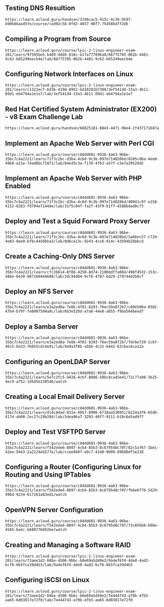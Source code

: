 ## Testing DNS Resultion 
```
https://learn.acloud.guru/handson/1fd9cac5-915c-4c39-9597-b90b86aad5fe/course/cad92c58-0fd2-4657-98f7-79268b4ff2db

```
## Compiling a Program from Source
```
https://learn.acloud.guru/course/lpic-2-linux-engineer-exam-201/learn/97595be5-b4d9-4dd4-816c-b17a777896a8/86775785-062b-4401-9c62-b65249eecb4e/lab/86775785-062b-4401-9c62-b65249eecb4e
```
## Configuring Network Interfaces on Linux
```
https://learn.acloud.guru/course/lpic-2-linux-engineer-exam-201/learn/c1322ecf-6d3b-419d-8952-bd10281b7300/3ef541d4-33a3-4b11-89d1-eb4794a1e1e7/lab/3ef541d4-33a3-4b11-89d1-eb4794a1e1e7
```
## Red Hat Certified System Administrator (EX200) - v8 Exam Challenge Lab
```
https://learn.acloud.guru/handson/68825181-0843-4471-96e4-2f437171687a
```

## Implement an Apache Web Server with Perl CGI
```
https://learn.acloud.guru/course/c84dd601-9936-4a63-96be-35bc7c4a2221/learn/71f3c2bc-d3ba-4c6d-9c3b-097e714020bd/8285cd6a-4ee0-49b8-a21e-74ad8bc71072/lab/04ed5c3a-f170-4fb3-a57f-c3e7a39528d2
```
## Implement an Apache Web Server with PHP Enabled
```
https://learn.acloud.guru/course/c84dd601-9936-4a63-96be-35bc7c4a2221/learn/71f3c2bc-d3ba-4c6d-9c3b-097e714020bd/40041c97-e158-4152-8283-f8704e71448e/lab/31f5c04f-fa2f-43f9-b1f7-4588bdad8cf3
```
## Deploy and Test a Squid Forward Proxy Server
```
https://learn.acloud.guru/course/c84dd601-9936-4a63-96be-35bc7c4a2221/learn/71f3c2bc-d3ba-4c6d-9c3b-097e714020bd/5a66ec57-c729-4e83-8ee9-bfbc4450bba3/lab/0d6ce13c-9243-4cc6-914c-43504b2bbbcd
```
## Create a Caching-Only DNS Server
```
https://learn.acloud.guru/course/c84dd601-9936-4a63-96be-35bc7c4a2221/learn/cfc26b14-8f8b-4250-8d74-2106bdffa084/498f4532-153c-486e-be30-987160444688/lab/3dc94d84-9cf6-4707-bd29-279744d2b8cf
```
## Deploy an NFS Server
```
https://learn.acloud.guru/course/c84dd601-9936-4a63-96be-35bc7c4a2221/learn/e3a2ed8a-7e8b-4f02-8293-76ec59a072b7/c80e508a-8502-47b4-b79f-fe6007594a8c/lab/6b3e52bd-a7a6-44e8-a055-f9ba564beed7

```
## Deploy a Samba Server
```
https://learn.acloud.guru/course/c84dd601-9936-4a63-96be-35bc7c4a2221/learn/e3a2ed8a-7e8b-4f02-8293-76ec59a072b7/fdc6e720-2c6f-46c5-be33-7b655cdc4e91/lab/9a9a3f8b-a5bb-4c32-b442-63cbac6ca12a

```
## Configuring an OpenLDAP Server
```
https://learn.acloud.guru/course/c84dd601-9936-4a63-96be-35bc7c4a2221/learn/5e7c2fc5-9426-4cbf-8086-50bc8ca45e41/72c77a90-3b25-4ec9-a752-1d5d5e238546/watch
```
## Creating a Local Email Delivery Server
```
https://learn.acloud.guru/course/c84dd601-9936-4a63-96be-35bc7c4a2221/learn/d14c84ad-831e-4057-9906-6f18aa530951/b224a3f6-65d6-417d-ab00-2ec27c29b284/lab/5dea96a7-3293-40f7-9111-b10c6e5ad9f7

```
## Deploy and Test VSFTPD Server
```
https://learn.acloud.guru/course/c84dd601-9936-4a63-96be-35bc7c4a2221/learn/f542ede6-8097-4cb4-85b3-8c679548c70f/02c5a767-1be1-42ee-9443-2a2124eb577e/lab/ccee9407-a9c7-4140-9099-89680df3e218
```
## Configuring a Router (Configuring Linux for Routing and Using IPTables
```
https://learn.acloud.guru/course/c84dd601-9936-4a63-96be-35bc7c4a2221/learn/f542ede6-8097-4cb4-85b3-8c679548c70f/fb6e6f76-5d29-49bd-9234-617161a83ed1/watch
```
## OpenVPN Server Configuration
```
https://learn.acloud.guru/course/c84dd601-9936-4a63-96be-35bc7c4a2221/learn/f542ede6-8097-4cb4-85b3-8c679548c70f/73c856b0-b0be-4585-be4c-b68077b892be/watch

```
## Creating and Managing a Software RAID
```
https://learn.acloud.guru/course/lpic-2-linux-engineer-exam-201/learn/73aee1d2-84be-4506-9bbc-b0e69a5d49e2/9a4ef6f4-4de8-4ad2-bcf6-0b5fca39d4b3/lab/9a4ef6f4-4de8-4ad2-bcf6-0b5fca39d4b3
```
## Configuring iSCSI on Linux
```
https://learn.acloud.guru/course/lpic-2-linux-engineer-exam-201/learn/73aee1d2-84be-4506-9bbc-b0e69a5d49e2/7e444743-a70b-4fb5-aa65-6d83817e72f0/lab/7e444743-a70b-4fb5-aa65-6d83817e72f0
```


